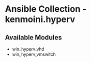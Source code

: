 # Ansible Collection - kenmoini.hyperv

## Available Modules

- win_hyperv_vhd
- win_hyperv_vmswitch


